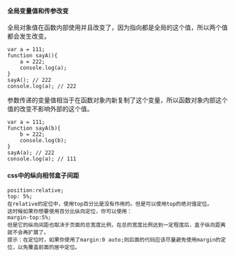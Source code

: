 #### 全局变量值和传参改变
全局对象值在函数内部使用并且改变了，因为指向都是全局的这个值，所以两个值都会发生改变。

    var a = 111;
    function sayA(){
    	a = 222;
    	console.log(a);
    }
    sayA(); // 222
    console.log(a); // 222

参数传递的变量值相当于在函数对象内新复制了这个变量，所以函数对象内部这个值的改变不影响外部的这个值。

    var a = 111;
    function sayA(b){
    	b = 222;
    	console.log(b);
    }
    sayA(a); // 222
    console.log(a); // 111
    
#### css中的纵向相邻盒子间距

    position:relative;
    top: 5%;
    在relative的定位中，使用top百分比是没有作用的。但是可以使用top的绝对值定位。
    这时候如果你想要使用百分比纵向定位，你可以使用：
    margin-top:5%;
    但是它的纵向间距也取决于页面的总宽度比例，在总的宽度比例达到一定程度后，盒子纵向距离就不会再扩展了。
    提示：在定位时，如果你使用了margin:0 auto;则后面的代码应该尽量避免使用margin的定位，以免覆盖前面的居中定位。